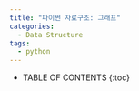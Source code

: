 ```yaml
---
title: "파이썬 자료구조: 그래프"
categories:
  - Data Structure
tags:
  - python
---
```


- TABLE OF CONTENTS
{:toc}

